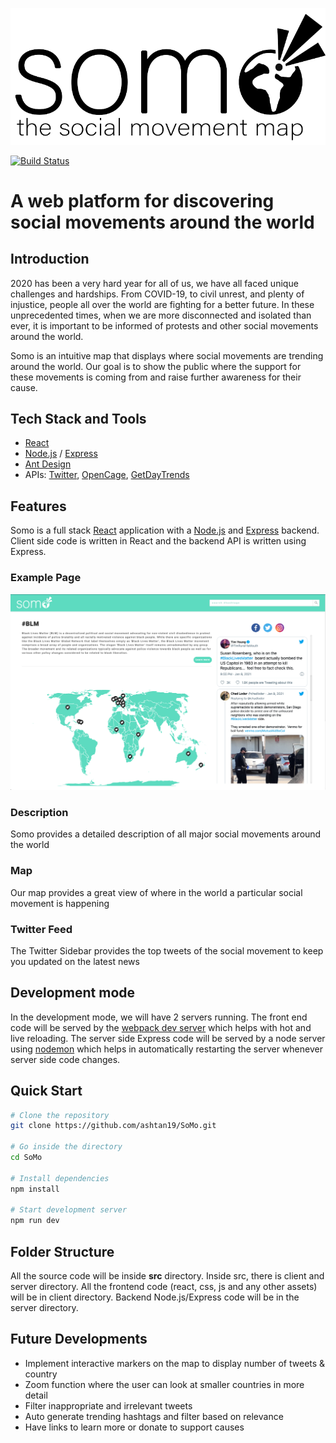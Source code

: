 <p align="center">
<img src="src/client/images/PNG_Somo_Text_Logo_and_Tagline_BLACK.png" alt="logo" width="550"/>
</p>

[![Build Status](https://travis-ci.org/crsandeep/simple-react-full-stack.svg?branch=master)](https://travis-ci.org/crsandeep/simple-react-full-stack)

# A web platform for discovering social movements around the world

## Introduction

2020 has been a very hard year for all of us, we have all faced unique challenges and hardships. From COVID-19, to civil unrest, and plenty of injustice, people all over the world are fighting for a better future. In these unprecedented times, when we are more disconnected and isolated than ever, it is important to be informed of protests and other social movements around the world.

Somo is an intuitive map that displays where social movements are trending around the world. Our goal is to show the public where the support for these movements is coming from and raise further awareness for their cause.

## Tech Stack and Tools

- [React](https://reactjs.org/)
- [Node.js](https://nodejs.org/en/) / [Express](https://expressjs.com/)
- [Ant Design](https://ant.design/)
- APIs: [Twitter](https://developer.twitter.com/en), [OpenCage](https://opencagedata.com/api), [GetDayTrends](https://getdaytrends.com/)

## Features

Somo is a full stack [React](https://reactjs.org/) application with a [Node.js](https://nodejs.org/en/) and [Express](https://expressjs.com/) backend. Client side code is written in React and the backend API is written using Express.

### Example Page

![Somo Example](https://github.com/ashtan19/SoMo/blob/main/src/client/images/SomoFrontPage.png)

### Description

Somo provides a detailed description of all major social movements around the world

### Map

Our map provides a great view of where in the world a particular social movement is happening

### Twitter Feed

The Twitter Sidebar provides the top tweets of the social movement to keep you updated on the latest news

## Development mode

In the development mode, we will have 2 servers running. The front end code will be served by the [webpack dev server](https://webpack.js.org/configuration/dev-server/) which helps with hot and live reloading. The server side Express code will be served by a node server using [nodemon](https://nodemon.io/) which helps in automatically restarting the server whenever server side code changes.

## Quick Start

```bash
# Clone the repository
git clone https://github.com/ashtan19/SoMo.git

# Go inside the directory
cd SoMo

# Install dependencies
npm install

# Start development server
npm run dev
```

## Folder Structure

All the source code will be inside **src** directory. Inside src, there is client and server directory. All the frontend code (react, css, js and any other assets) will be in client directory. Backend Node.js/Express code will be in the server directory.

## Future Developments

- Implement interactive markers on the map to display number of tweets & country
- Zoom function where the user can look at smaller countries in more detail
- Filter inappropriate and irrelevant tweets
- Auto generate trending hashtags and filter based on relevance
- Have links to learn more or donate to support causes
